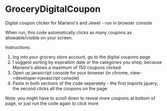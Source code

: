 # GroceryDigitalCoupon
Digital coupon clicker for Mariano's and Jewel - run in browser console

When run, this code automatically clicks as many coupons as allowable/visible on your screen. 

Instructions:
1) log into your grocery store account, go to the digital coupons page
2) I suggest sorting by expiration date or the categories you shop, because Mariano's allows a maximum of 150 coupons clicked
3) Open up javascript console for your browser (in chrome, view->developer->javascript console)
4) Paste in both sections of the code separately - the first imports jquery, the second clicks all the coupons on the page

Note: you might have to scroll down to reveal more coupons at bottom of page, or just run the code again to click more
